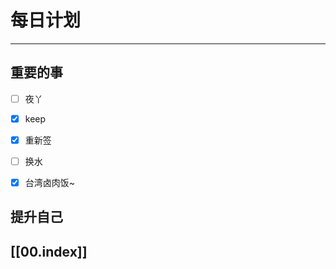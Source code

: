 
# 每日计划
---
## 重要的事

- [ ]    夜丫
- [x]   keep
- [x]  重新签
- [ ] 换水
- [x] 台湾卤肉饭~



## 提升自己

  



## [[00.index]]










